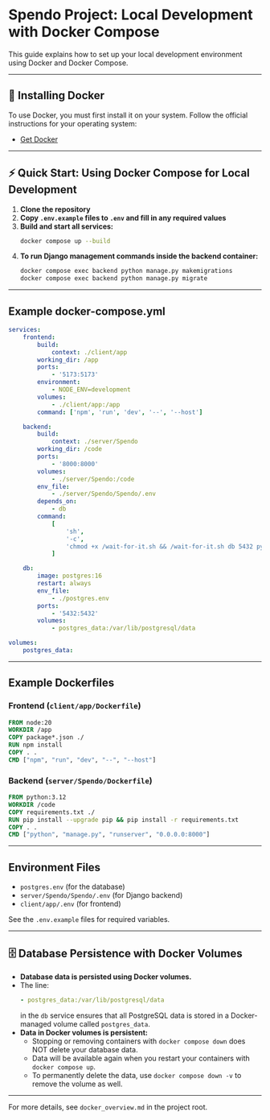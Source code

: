 # Spendo Project: Local Development with Docker Compose

This guide explains how to set up your local development environment using Docker and Docker Compose.

---

## 🐳 Installing Docker

To use Docker, you must first install it on your system. Follow the official instructions for your operating system:

- [Get Docker](https://docs.docker.com/get-docker/)

---

## ⚡️ Quick Start: Using Docker Compose for Local Development

1. **Clone the repository**
2. **Copy `.env.example` files to `.env` and fill in any required values**
3. **Build and start all services:**
    ```bash
    docker compose up --build
    ```
4. **To run Django management commands inside the backend container:**
    ```bash
    docker compose exec backend python manage.py makemigrations
    docker compose exec backend python manage.py migrate
    ```

---

## Example docker-compose.yml

```yaml
services:
    frontend:
        build:
            context: ./client/app
        working_dir: /app
        ports:
            - '5173:5173'
        environment:
            - NODE_ENV=development
        volumes:
            - ./client/app:/app
        command: ['npm', 'run', 'dev', '--', '--host']

    backend:
        build:
            context: ./server/Spendo
        working_dir: /code
        ports:
            - '8000:8000'
        volumes:
            - ./server/Spendo:/code
        env_file:
            - ./server/Spendo/Spendo/.env
        depends_on:
            - db
        command:
            [
                'sh',
                '-c',
                'chmod +x /wait-for-it.sh && /wait-for-it.sh db 5432 python manage.py migrate && python manage.py generate_fake_data && python manage.py runserver 0.0.0.0:8000',
            ]

    db:
        image: postgres:16
        restart: always
        env_file:
            - ./postgres.env
        ports:
            - '5432:5432'
        volumes:
            - postgres_data:/var/lib/postgresql/data

volumes:
    postgres_data:
```

---

## Example Dockerfiles

### Frontend (`client/app/Dockerfile`)

```dockerfile
FROM node:20
WORKDIR /app
COPY package*.json ./
RUN npm install
COPY . .
CMD ["npm", "run", "dev", "--", "--host"]
```

### Backend (`server/Spendo/Dockerfile`)

```dockerfile
FROM python:3.12
WORKDIR /code
COPY requirements.txt ./
RUN pip install --upgrade pip && pip install -r requirements.txt
COPY . .
CMD ["python", "manage.py", "runserver", "0.0.0.0:8000"]
```

---

## Environment Files

- `postgres.env` (for the database)
- `server/Spendo/Spendo/.env` (for Django backend)
- `client/app/.env` (for frontend)

See the `.env.example` files for required variables.

---

## 🗄️ Database Persistence with Docker Volumes

- **Database data is persisted using Docker volumes.**
- The line:
    ```yaml
    - postgres_data:/var/lib/postgresql/data
    ```
    in the `db` service ensures that all PostgreSQL data is stored in a Docker-managed volume called `postgres_data`.
- **Data in Docker volumes is persistent:**
    - Stopping or removing containers with `docker compose down` does NOT delete your database data.
    - Data will be available again when you restart your containers with `docker compose up`.
    - To permanently delete the data, use `docker compose down -v` to remove the volume as well.

---

For more details, see `docker_overview.md` in the project root.
